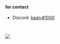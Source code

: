<h4 align="left">for contact</h4>

- Discord: [kaan˞#1000](https://discord.com/users/391688185727418382)

<br/>

![](https://komarev.com/ghpvc/?username=itzgonza&color=ff6969)
